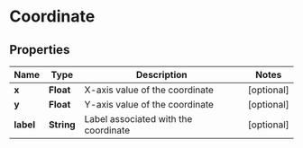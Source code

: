 

# Coordinate


## Properties

| Name | Type | Description | Notes |
|------------ | ------------- | ------------- | -------------|
|**x** | **Float** | X-axis value of the coordinate |  [optional] |
|**y** | **Float** | Y-axis value of the coordinate |  [optional] |
|**label** | **String** | Label associated with the coordinate |  [optional] |



